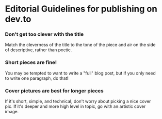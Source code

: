 # Editorial Guidelines for publishing on dev.to

### Don't get too clever with the title
Match the cleverness of the title to the tone of the piece and air on the side of descriptive, rather than poetic.

### Short pieces are fine!
You may be tempted to want to write a "full" blog post, but if you only need to write one paragraph, do that!

### Cover pictures are best for longer pieces
If it's short, simple, and technical, don't worry about picking a nice cover pic. If it's deeper and more high level in topic, go with an artistic cover image.
